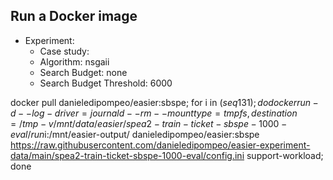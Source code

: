 
## Run a Docker image

 - Experiment: 
   - Case study: 
   - Algorithm: nsgaii
   - Search Budget: none
   - Search Budget Threshold: 6000

docker pull danieledipompeo/easier:sbspe; for i in $(seq 1 31); do docker run -d --log-driver=journald --rm --mount type=tmpfs,destination=/tmp -v /mnt/data/easier/spea2-train-ticket-sbspe-1000-eval/run$i:/mnt/easier-output/ danieledipompeo/easier:sbspe https://raw.githubusercontent.com/danieledipompeo/easier-experiment-data/main/spea2-train-ticket-sbspe-1000-eval/config.ini support-workload; done

